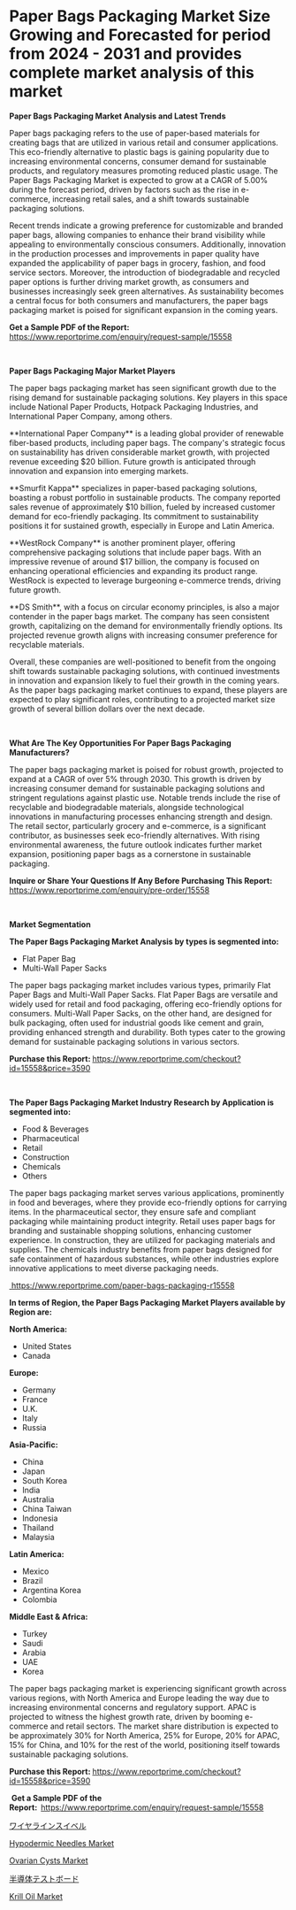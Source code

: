 <p><h1>Paper Bags Packaging Market Size Growing and Forecasted for period from 2024 - 2031 and provides complete market analysis of this market</h1></p><p><strong>Paper Bags Packaging Market Analysis and Latest Trends</strong></p>
<p><p>Paper bags packaging refers to the use of paper-based materials for creating bags that are utilized in various retail and consumer applications. This eco-friendly alternative to plastic bags is gaining popularity due to increasing environmental concerns, consumer demand for sustainable products, and regulatory measures promoting reduced plastic usage. The Paper Bags Packaging Market is expected to grow at a CAGR of 5.00% during the forecast period, driven by factors such as the rise in e-commerce, increasing retail sales, and a shift towards sustainable packaging solutions.</p><p>Recent trends indicate a growing preference for customizable and branded paper bags, allowing companies to enhance their brand visibility while appealing to environmentally conscious consumers. Additionally, innovation in the production processes and improvements in paper quality have expanded the applicability of paper bags in grocery, fashion, and food service sectors. Moreover, the introduction of biodegradable and recycled paper options is further driving market growth, as consumers and businesses increasingly seek green alternatives. As sustainability becomes a central focus for both consumers and manufacturers, the paper bags packaging market is poised for significant expansion in the coming years.</p></p>
<p><strong>Get a Sample PDF of the Report:&nbsp;</strong> <a href="https://www.reportprime.com/enquiry/request-sample/15558">https://www.reportprime.com/enquiry/request-sample/15558</a></p>
<p>&nbsp;</p>
<p><strong>Paper Bags Packaging Major Market Players</strong></p>
<p><p>The paper bags packaging market has seen significant growth due to the rising demand for sustainable packaging solutions. Key players in this space include National Paper Products, Hotpack Packaging Industries, and International Paper Company, among others. </p><p>**International Paper Company** is a leading global provider of renewable fiber-based products, including paper bags. The company's strategic focus on sustainability has driven considerable market growth, with projected revenue exceeding $20 billion. Future growth is anticipated through innovation and expansion into emerging markets.</p><p>**Smurfit Kappa** specializes in paper-based packaging solutions, boasting a robust portfolio in sustainable products. The company reported sales revenue of approximately $10 billion, fueled by increased customer demand for eco-friendly packaging. Its commitment to sustainability positions it for sustained growth, especially in Europe and Latin America.</p><p>**WestRock Company** is another prominent player, offering comprehensive packaging solutions that include paper bags. With an impressive revenue of around $17 billion, the company is focused on enhancing operational efficiencies and expanding its product range. WestRock is expected to leverage burgeoning e-commerce trends, driving future growth.</p><p>**DS Smith**, with a focus on circular economy principles, is also a major contender in the paper bags market. The company has seen consistent growth, capitalizing on the demand for environmentally friendly options. Its projected revenue growth aligns with increasing consumer preference for recyclable materials.</p><p>Overall, these companies are well-positioned to benefit from the ongoing shift towards sustainable packaging solutions, with continued investments in innovation and expansion likely to fuel their growth in the coming years. As the paper bags packaging market continues to expand, these players are expected to play significant roles, contributing to a projected market size growth of several billion dollars over the next decade.</p></p>
<p>&nbsp;</p>
<p><strong>What Are The Key Opportunities For Paper Bags Packaging Manufacturers?</strong></p>
<p><p>The paper bags packaging market is poised for robust growth, projected to expand at a CAGR of over 5% through 2030. This growth is driven by increasing consumer demand for sustainable packaging solutions and stringent regulations against plastic use. Notable trends include the rise of recyclable and biodegradable materials, alongside technological innovations in manufacturing processes enhancing strength and design. The retail sector, particularly grocery and e-commerce, is a significant contributor, as businesses seek eco-friendly alternatives. With rising environmental awareness, the future outlook indicates further market expansion, positioning paper bags as a cornerstone in sustainable packaging.</p></p>
<p><strong>Inquire or Share Your Questions If Any Before Purchasing This Report:</strong> <a href="https://www.reportprime.com/enquiry/pre-order/15558">https://www.reportprime.com/enquiry/pre-order/15558</a></p>
<p>&nbsp;</p>
<p><strong>Market Segmentation</strong></p>
<p><strong>The Paper Bags Packaging Market Analysis by types is segmented into:</strong></p>
<p><ul><li>Flat Paper Bag</li><li>Multi-Wall Paper Sacks</li></ul></p>
<p><p>The paper bags packaging market includes various types, primarily Flat Paper Bags and Multi-Wall Paper Sacks. Flat Paper Bags are versatile and widely used for retail and food packaging, offering eco-friendly options for consumers. Multi-Wall Paper Sacks, on the other hand, are designed for bulk packaging, often used for industrial goods like cement and grain, providing enhanced strength and durability. Both types cater to the growing demand for sustainable packaging solutions in various sectors.</p></p>
<p><strong>Purchase this Report:&nbsp;</strong><a href="https://www.reportprime.com/checkout?id=15558&price=3590">https://www.reportprime.com/checkout?id=15558&price=3590</a></p>
<p>&nbsp;</p>
<p><strong>The Paper Bags Packaging Market Industry Research by Application is segmented into:</strong></p>
<p><ul><li>Food & Beverages</li><li>Pharmaceutical</li><li>Retail</li><li>Construction</li><li>Chemicals</li><li>Others</li></ul></p>
<p><p>The paper bags packaging market serves various applications, prominently in food and beverages, where they provide eco-friendly options for carrying items. In the pharmaceutical sector, they ensure safe and compliant packaging while maintaining product integrity. Retail uses paper bags for branding and sustainable shopping solutions, enhancing customer experience. In construction, they are utilized for packaging materials and supplies. The chemicals industry benefits from paper bags designed for safe containment of hazardous substances, while other industries explore innovative applications to meet diverse packaging needs.</p></p>
<p><a href="https://www.reportprime.com/paper-bags-packaging-r15558">&nbsp;https://www.reportprime.com/paper-bags-packaging-r15558</a></p>
<p><strong>In terms of Region, the Paper Bags Packaging Market Players available by Region are:</strong></p>
<p>
    <p> <strong> North America: </strong>
        <ul>
            <li>United States</li>
            <li>Canada</li>
        </ul>
        </p> 
    <p> <strong> Europe: </strong>
        <ul>
            <li>Germany</li>
            <li>France</li>
            <li>U.K.</li>
            <li>Italy</li>
            <li>Russia</li>
        </ul>
        </p> 
    <p> <strong> Asia-Pacific: </strong>
        <ul>
            <li>China</li>
            <li>Japan</li>
            <li>South Korea</li>
            <li>India</li>
            <li>Australia</li>
            <li>China Taiwan</li>
            <li>Indonesia</li>
            <li>Thailand</li>
            <li>Malaysia</li>
        </ul>
        </p> 
    <p> <strong> Latin America: </strong>
        <ul>
            <li>Mexico</li>
            <li>Brazil</li>
            <li>Argentina Korea</li>
            <li>Colombia</li>
        </ul>
        </p> 
    <p> <strong> Middle East & Africa: </strong>
        <ul>
            <li>Turkey</li>
            <li>Saudi</li>
            <li>Arabia</li>
            <li>UAE</li>
            <li>Korea</li>
        </ul>
    </p>
    </p>
<p><p>The paper bags packaging market is experiencing significant growth across various regions, with North America and Europe leading the way due to increasing environmental concerns and regulatory support. APAC is projected to witness the highest growth rate, driven by booming e-commerce and retail sectors. The market share distribution is expected to be approximately 30% for North America, 25% for Europe, 20% for APAC, 15% for China, and 10% for the rest of the world, positioning itself towards sustainable packaging solutions.</p></p>
<p><strong>Purchase this Report: </strong><a href="https://www.reportprime.com/checkout?id=15558&price=3590">https://www.reportprime.com/checkout?id=15558&price=3590</a></p>
<p>&nbsp;<strong>Get a Sample PDF of the Report:&nbsp;&nbsp;</strong><a href="https://www.reportprime.com/enquiry/request-sample/15558">https://www.reportprime.com/enquiry/request-sample/15558</a></p>
<p><strong></strong></p>
<p><p><a href="https://medium.com/@ismaelblick2023/wireline-swivels-market-%E3%81%AF-%E3%82%B3%E3%82%B9%E3%83%88%E7%AE%A1%E7%90%86%E3%81%A8%E5%8A%B9%E7%8E%87%E5%90%91%E4%B8%8A%E3%82%92%E5%84%AA%E5%85%88%E3%81%97%E3%81%BE%E3%81%99-%E3%81%95%E3%82%89%E3%81%AB-%E5%A0%B1%E5%91%8A%E6%9B%B8%E3%81%AF%E5%B8%82%E5%A0%B4%E3%81%AE%E9%9C%80%E8%A6%81%E9%9D%A2%E3%81%A8%E4%BE%9B%E7%B5%A6%E9%9D%A2%E3%81%AE%E4%B8%A1%E6%96%B9%E3%82%92%E3%82%AB%E3%83%90%E3%83%BC%E3%81%97%E3%81%A6%E3%81%84%E3%81%BE%E3%81%99-wireline-swivels-%E5%B8%82%E5%A0%B4%E3%81%AF-0e0863ff4d19">ワイヤラインスイベル</a></p><p><a href="https://www.linkedin.com/pulse/comprehensive-look-product-type-safety-needlenon-safety-needle-xqqbe?trackingId=M2RUPHiITLmaFk%2FUxBjzHg%3D%3D">Hypodermic Needles Market</a></p><p><a href="https://github.com/BesaLoshi2000/Market-Research-Report-List-1/blob/main/ovarian-cysts-market.md">Ovarian Cysts Market</a></p><p><a href="https://medium.com/@ismaelblick2023/semiconductor-testing-board-market-%E3%81%AF-%E3%82%B3%E3%82%B9%E3%83%88%E7%AE%A1%E7%90%86%E3%81%A8%E5%8A%B9%E7%8E%87%E5%90%91%E4%B8%8A%E3%82%92%E5%84%AA%E5%85%88%E3%81%97%E3%81%BE%E3%81%99-%E3%81%95%E3%82%89%E3%81%AB-%E5%A0%B1%E5%91%8A%E6%9B%B8%E3%81%AF%E5%B8%82%E5%A0%B4%E3%81%AE%E9%9C%80%E8%A6%81%E9%9D%A2%E3%81%A8%E4%BE%9B%E7%B5%A6%E9%9D%A2%E3%81%AE%E4%B8%A1%E6%96%B9%E3%82%92%E3%82%AB%E3%83%90%E3%83%BC%E3%81%97%E3%81%A6%E3%81%84%E3%81%BE%E3%81%99-13f4e03b4e3e">半導体テストボード</a></p><p><a href="https://www.linkedin.com/pulse/krill-oil-market-global-share-ranking-overall-sales-qdzwe?trackingId=p8J1bugNTEGn%2Brm6fcJ%2BiA%3D%3D">Krill Oil Market</a></p></p>